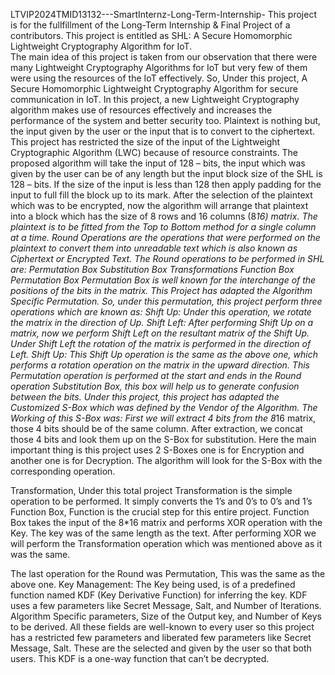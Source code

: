 LTVIP2024TMID13132---SmartInternz-Long-Term-Internship-
This project is for the fullfillment of the Long-Term Internship &amp; Final Project of a contributors. This project is entitled as SHL: A Secure Homomorphic Lightweight Cryptography Algorithm for IoT.  
The main idea of this project is taken from our observation that there were many Lightweight Cryptography Algorithms for IoT but very few of them were using the resources of the IoT effectively. So, Under this project, A Secure Homomorphic Lightweight Cryptography Algorithm for secure communication in IoT. 
In this project, a new Lightweight Cryptography algorithm makes use of resources effectively and increases the performance of the system and better security too. 
Plaintext is nothing but, the input given by the user or the input that is to convert to the ciphertext. This project has restricted the size of the input of the Lightweight Cryptographic Algorithm (LWC) because of resource constraints. The proposed algorithm will take the input of 128 – bits, the input which was given by the user can be of any length but the input block size of the SHL is 128 – bits. If the size of the input is less than 128 then apply padding for the input to full fill the block up to its mark. After the selection of the plaintext which was to be encrypted, now the algorithm will arrange that plaintext into a block which has the size of 8 rows and 16 columns (8*16) matrix. The plaintext is to be fitted from the Top to Bottom method for a single column at a time. 
Round Operations are the operations that were performed on the plaintext to convert them into unreadable text which is also known as Ciphertext or Encrypted Text. The Round operations to be performed in SHL are:
Permutation Box
Substitution Box
Transformations 
Function Box
Permutation Box
Permutation Box is well known for the interchange of the positions of the bits in the matrix. This Project has adapted the Algorithm Specific Permutation. So, under this permutation, this project  perform three operations which are known as:
Shift Up: Under this operation, we rotate the matrix in the direction of Up.
Shift Left: After performing Shift Up on a matrix, now we perform Shift Left on the resultant matrix of the Shift Up. Under Shift Left the rotation of the matrix is performed in the direction of Left.
Shift Up: This Shift Up operation is the same as the above one, which performs a rotation operation on the matrix in the upward direction.
This Permutation operation is performed at the start and ends in the Round operation
Substitution Box, this box will help us to generate confusion between the bits. Under this project, this project has adapted the Customized S-Box which was defined by the Vendor of the Algorithm. The Working of this S-Box was: First we will extract 4 bits from the 8*16  matrix, those 4 bits should be of the same column. After extraction, we concat those 4 bits and look them up on the S-Box for substitution. Here the main important thing is this project uses 2 S-Boxes one is for Encryption and another one is for Decryption. The algorithm will look for the S-Box with the corresponding operation.

Transformation, Under this total project Transformation is the simple operation to be performed. It simply converts the 1’s and 0’s to 0’s and 1’s 
Function Box, Function is the crucial step for this entire project. Function Box takes the input of the 8*16 matrix and performs XOR operation with the Key. The key was of the same length as the text. After performing XOR we will perform the Transformation operation which was mentioned above as it was the same. 

The last operation for the Round was Permutation, This was the same as the above one.
Key Management: The Key being used, is of a predefined function named KDF (Key Derivative Function) for inferring the key. KDF uses a few parameters like Secret Message, Salt, and Number of Iterations. Algorithm Specific parameters, Size of the Output key, and Number of Keys to be derived.  All these fields are well-known to every user so this project has a restricted few parameters and liberated few parameters like Secret Message, Salt. These are the selected and given by the user so that both users. This KDF is a one-way function that can’t be decrypted. 








